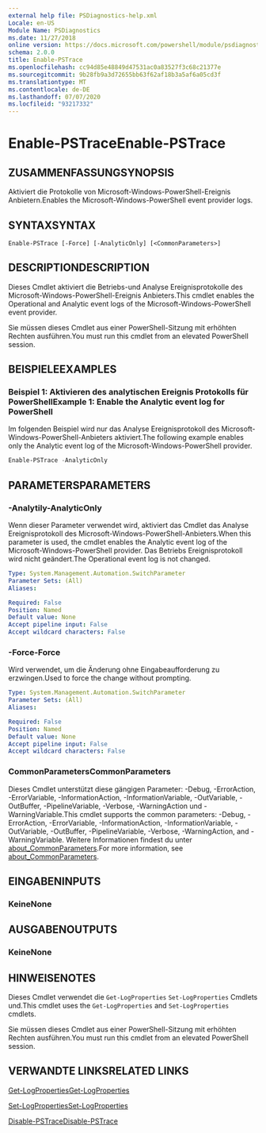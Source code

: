 ```yaml
---
external help file: PSDiagnostics-help.xml
Locale: en-US
Module Name: PSDiagnostics
ms.date: 11/27/2018
online version: https://docs.microsoft.com/powershell/module/psdiagnostics/enable-pstrace?view=powershell-7.1&WT.mc_id=ps-gethelp
schema: 2.0.0
title: Enable-PSTrace
ms.openlocfilehash: cc94d85e48849d47531ac0a83527f3c68c21377e
ms.sourcegitcommit: 9b28fb9a3d72655bb63f62af18b3a5af6a05cd3f
ms.translationtype: MT
ms.contentlocale: de-DE
ms.lasthandoff: 07/07/2020
ms.locfileid: "93217332"
---
```

# <span data-ttu-id="20e87-102">Enable-PSTrace</span><span class="sxs-lookup"><span data-stu-id="20e87-102">Enable-PSTrace</span></span>

## <span data-ttu-id="20e87-103">ZUSAMMENFASSUNG</span><span class="sxs-lookup"><span data-stu-id="20e87-103">SYNOPSIS</span></span>
<span data-ttu-id="20e87-104">Aktiviert die Protokolle von Microsoft-Windows-PowerShell-Ereignis Anbietern.</span><span class="sxs-lookup"><span data-stu-id="20e87-104">Enables the Microsoft-Windows-PowerShell event provider logs.</span></span>

## <span data-ttu-id="20e87-105">SYNTAX</span><span class="sxs-lookup"><span data-stu-id="20e87-105">SYNTAX</span></span>

```
Enable-PSTrace [-Force] [-AnalyticOnly] [<CommonParameters>]
```

## <span data-ttu-id="20e87-106">DESCRIPTION</span><span class="sxs-lookup"><span data-stu-id="20e87-106">DESCRIPTION</span></span>

<span data-ttu-id="20e87-107">Dieses Cmdlet aktiviert die Betriebs-und Analyse Ereignisprotokolle des Microsoft-Windows-PowerShell-Ereignis Anbieters.</span><span class="sxs-lookup"><span data-stu-id="20e87-107">This cmdlet enables the Operational and Analytic event logs of the Microsoft-Windows-PowerShell event provider.</span></span>

<span data-ttu-id="20e87-108">Sie müssen dieses Cmdlet aus einer PowerShell-Sitzung mit erhöhten Rechten ausführen.</span><span class="sxs-lookup"><span data-stu-id="20e87-108">You must run this cmdlet from an elevated PowerShell session.</span></span>

## <span data-ttu-id="20e87-109">BEISPIELE</span><span class="sxs-lookup"><span data-stu-id="20e87-109">EXAMPLES</span></span>

### <span data-ttu-id="20e87-110">Beispiel 1: Aktivieren des analytischen Ereignis Protokolls für PowerShell</span><span class="sxs-lookup"><span data-stu-id="20e87-110">Example 1: Enable the Analytic event log for PowerShell</span></span>

<span data-ttu-id="20e87-111">Im folgenden Beispiel wird nur das Analyse Ereignisprotokoll des Microsoft-Windows-PowerShell-Anbieters aktiviert.</span><span class="sxs-lookup"><span data-stu-id="20e87-111">The following example enables only the Analytic event log of the Microsoft-Windows-PowerShell provider.</span></span>

```powershell
Enable-PSTrace -AnalyticOnly
```

## <span data-ttu-id="20e87-112">PARAMETERS</span><span class="sxs-lookup"><span data-stu-id="20e87-112">PARAMETERS</span></span>

### <span data-ttu-id="20e87-113">-Analytily</span><span class="sxs-lookup"><span data-stu-id="20e87-113">-AnalyticOnly</span></span>

<span data-ttu-id="20e87-114">Wenn dieser Parameter verwendet wird, aktiviert das Cmdlet das Analyse Ereignisprotokoll des Microsoft-Windows-PowerShell-Anbieters.</span><span class="sxs-lookup"><span data-stu-id="20e87-114">When this parameter is used, the cmdlet enables the Analytic event log of the Microsoft-Windows-PowerShell provider.</span></span> <span data-ttu-id="20e87-115">Das Betriebs Ereignisprotokoll wird nicht geändert.</span><span class="sxs-lookup"><span data-stu-id="20e87-115">The Operational event log is not changed.</span></span>

```yaml
Type: System.Management.Automation.SwitchParameter
Parameter Sets: (All)
Aliases:

Required: False
Position: Named
Default value: None
Accept pipeline input: False
Accept wildcard characters: False
```

### <span data-ttu-id="20e87-116">-Force</span><span class="sxs-lookup"><span data-stu-id="20e87-116">-Force</span></span>

<span data-ttu-id="20e87-117">Wird verwendet, um die Änderung ohne Eingabeaufforderung zu erzwingen.</span><span class="sxs-lookup"><span data-stu-id="20e87-117">Used to force the change without prompting.</span></span>

```yaml
Type: System.Management.Automation.SwitchParameter
Parameter Sets: (All)
Aliases:

Required: False
Position: Named
Default value: None
Accept pipeline input: False
Accept wildcard characters: False
```

### <span data-ttu-id="20e87-118">CommonParameters</span><span class="sxs-lookup"><span data-stu-id="20e87-118">CommonParameters</span></span>
<span data-ttu-id="20e87-119">Dieses Cmdlet unterstützt diese gängigen Parameter: -Debug, -ErrorAction, -ErrorVariable, -InformationAction, -InformationVariable, -OutVariable, -OutBuffer, -PipelineVariable, -Verbose, -WarningAction und -WarningVariable.</span><span class="sxs-lookup"><span data-stu-id="20e87-119">This cmdlet supports the common parameters: -Debug, -ErrorAction, -ErrorVariable, -InformationAction, -InformationVariable, -OutVariable, -OutBuffer, -PipelineVariable, -Verbose, -WarningAction, and -WarningVariable.</span></span> <span data-ttu-id="20e87-120">Weitere Informationen findest du unter [about_CommonParameters](https://go.microsoft.com/fwlink/?LinkID=113216).</span><span class="sxs-lookup"><span data-stu-id="20e87-120">For more information, see [about_CommonParameters](https://go.microsoft.com/fwlink/?LinkID=113216).</span></span>

## <span data-ttu-id="20e87-121">EINGABEN</span><span class="sxs-lookup"><span data-stu-id="20e87-121">INPUTS</span></span>

### <span data-ttu-id="20e87-122">Keine</span><span class="sxs-lookup"><span data-stu-id="20e87-122">None</span></span>

## <span data-ttu-id="20e87-123">AUSGABEN</span><span class="sxs-lookup"><span data-stu-id="20e87-123">OUTPUTS</span></span>

### <span data-ttu-id="20e87-124">Keine</span><span class="sxs-lookup"><span data-stu-id="20e87-124">None</span></span>

## <span data-ttu-id="20e87-125">HINWEISE</span><span class="sxs-lookup"><span data-stu-id="20e87-125">NOTES</span></span>

<span data-ttu-id="20e87-126">Dieses Cmdlet verwendet die `Get-LogProperties` `Set-LogProperties` Cmdlets und.</span><span class="sxs-lookup"><span data-stu-id="20e87-126">This cmdlet uses the `Get-LogProperties` and `Set-LogProperties` cmdlets.</span></span>

<span data-ttu-id="20e87-127">Sie müssen dieses Cmdlet aus einer PowerShell-Sitzung mit erhöhten Rechten ausführen.</span><span class="sxs-lookup"><span data-stu-id="20e87-127">You must run this cmdlet from an elevated PowerShell session.</span></span>

## <span data-ttu-id="20e87-128">VERWANDTE LINKS</span><span class="sxs-lookup"><span data-stu-id="20e87-128">RELATED LINKS</span></span>

[<span data-ttu-id="20e87-129">Get-LogProperties</span><span class="sxs-lookup"><span data-stu-id="20e87-129">Get-LogProperties</span></span>](Get-LogProperties.md)

[<span data-ttu-id="20e87-130">Set-LogProperties</span><span class="sxs-lookup"><span data-stu-id="20e87-130">Set-LogProperties</span></span>](Set-LogProperties.md)

[<span data-ttu-id="20e87-131">Disable-PSTrace</span><span class="sxs-lookup"><span data-stu-id="20e87-131">Disable-PSTrace</span></span>](Disable-PSTrace.md)


